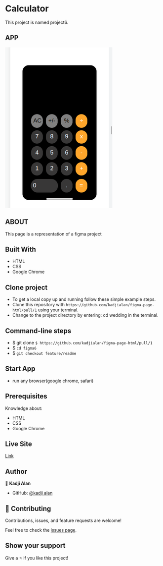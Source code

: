 # Calculator

This project is named project6.

## APP

![cal](asserts/styles/images/cal.png)

## ABOUT

This page is a representation of a figma project

## Built With

- HTML
- CSS
- Google Chrome

## Clone project

- To get a local copy up and running follow these simple example steps.
- Clone this repository with
`https://github.com/kadjialan/figma-page-html/pull/1` using your terminal.
- Change to the project directory by entering: cd wedding in the terminal.

## Command-line steps

- $ git clone `$ https://github.com/kadjialan/figma-page-html/pull/1`
- $ `cd figma6`
- $ `git checkout feature/readme`

## Start App

- run any browser(google chrome, safari)

## Prerequisites

Knowledge about:

- HTML
- CSS
- Google Chrome

## Live Site

[Link]( https://kadjialan.github.io/figma-page-html/)

## Author

👤 **Kadji Alan**

- GitHub: [@kadji alan](https://github.com/kadjialan/)

## 🤝 Contributing

Contributions, issues, and feature requests are welcome!

Feel free to check the [issues page](https://github.com/kadjialan/figma-page-html/issues).

## Show your support

Give a ⭐️ if you like this project!